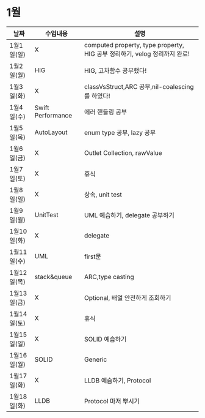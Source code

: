 # 1월

|날짜|수업내용|설명|
|------|---|---|
|1월1일(일)|X|computed property, type property, HIG 공부 정리하기, velog 정리까지 완료!|
|1월2일(월)|HIG|HIG, 고차함수 공부했다!|
|1월3일(화)|X|classVsStruct,ARC 공부,nil-coalescing를 하였다!|
|1월4일(수)|Swift Performance|에러 핸들링 공부|
|1월5일(목)|AutoLayout|enum type 공부, lazy 공부|
|1월6일(금)|X|Outlet Collection, rawValue|
|1월7일(토)|X|휴식|
|1월8일(일)|X|상속, unit test|
|1월9일(월)|UnitTest|UML 예습하기, delegate 공부하기|
|1월10일(화)|X|delegate|
|1월11일(수)|UML|first문|
|1월12일(목)|stack&queue|ARC,type casting|
|1월13일(금)|X|Optional, 배열 안전하게 조회하기|
|1월14일(토)|X|휴식|
|1월15일(일)|X|SOLID 예습하기|
|1월16일(월)|SOLID|Generic|
|1월17일(화)|X|LLDB 예습하기, Protocol|
|1월18일(화)|LLDB|Protocol 마저 뿌시기|

